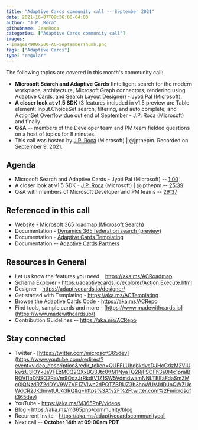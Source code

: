 ```yaml
---
title: "Adaptive Cards community call -- September 2021"
date: 2021-10-07T09:56:00-04:00
author: "J.P. Roca"
githubname: JeanRoca
categories: ["Adaptive Cards community call"]
images:
- images/900x506-AC-SeptemberThumb.png
tags: ["Adaptive Cards"]
type: "regular"
---
```


The following topics are covered in this month's community call: 

- **Microsoft Search and Adaptive Cards** (Intelligent search for the
modern workplace, architecture, Microsoft Graph connectors, rendering
using Adaptive Cards, and Search Layout Designer) - Jyoti Pal
(Microsoft), 
- **A closer look at v1.5 SDK** (3 features included in v1.5
preview are Table element; Input.ChoiceSet search, filtering, and auto
complete; and ActionSet Overflow due out end of September - J.P. Roca
(Microsoft) and finally 
- **Q&A** -- members of the Developer team and PM
team fielded questions on a host of topics for 8 minutes.
- This call
was hosted by [J.P. Roca](https://twitter.com/jpthepm) (Microsoft) |
@jpthepm. Recorded on September 9, 2021.

## Agenda

-   Microsoft Search and Adaptive Cards - Jyoti Pal (Microsoft) --
    [1:00](https://youtu.be/Gc-Wc6D9mx4?t=60)
-   A closer look at v1.5 SDK - [J.P. Roca](https://twitter.com/jpthepm)
    (Microsoft) | @jpthepm --
    [25:39](https://youtu.be/Gc-Wc6D9mx4?t=1539)
-   Q&A with members of Microsoft Developer and PM teams --
    [29:37](https://youtu.be/Gc-Wc6D9mx4?t=1777)

## Referenced in this call

-   Website - [Microsoft 365 roadmap (Microsoft
    Search)](https://www.microsoft.com/microsoft-365/roadmap?filters=&searchterms=81952)
-   Documentation - [Dynamics 365 federation search
    (preview)](https://docs.microsoft.com/microsoftsearch/manage-dynamics365) 
-   Documentation - [Adaptive Cards
    Templating](https://docs.microsoft.com/adaptive-cards/templating/) 
-   Documentation -- [Adaptive Cards
    Partners](https://docs.microsoft.com/adaptive-cards/resources/partners) 


## Resources in General

-   Let us know the features you need    <https://aka.ms/ACRoadmap>
-   Schema Explorer
    - <https://adaptivecards.io/explorer/Action.Execute.html>
-   Designer - <https://adaptivecards.io/designer/> 
-   Get started with Templating - <https://aka.ms/ACTemplating>
-   Browse the Adaptive Cards Code - <https://aka.ms/ACRepo>
-   Find tools, sample cards and more
    - [https://www.madewithcards.io](https://www.madewithcards.io/)
-   Contribution Guidelines -- <https://aka.ms/ACRepo> 

## Stay connected

-   Twitter
    - [https://twitter.com/microsoft365dev](https://www.youtube.com/redirect?event=video_description&redir_token=QUFFLUhqbkdvcDJHcGdzM2VIUkwzU3lOYkJaVFEzM0Q2QXxBQ3Jtc0ttM1NyaTQ2RjFSOFh3a0l4c1pralBRQVI1bDNSQ2RaVm9OdzJrRkdtV1Z1SW5VdmdwamNNLTBEaFdaSmZMc0lQNzdRZ2dDYV9WZVF1ZVIwc2dPQTZBRUZ3b3hoWUVJdDJoQWZUcWdCR2JKdmwtUU43RQ&q=https%3A%2F%2Ftwitter.com%2Fmicrosoft365dev)​
-   YouTube - <https://aka.ms/M365PnP/videos>​
-   Blog - <https://aka.ms/m365pnp/community/blog>
-   Recurrent Invite - <https://aka.ms/adaptivecardscommunitycall>
-   Next call -- **October 14th** **at 09:00am PDT**
